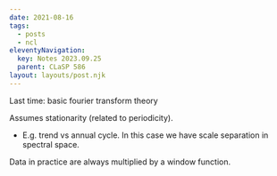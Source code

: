 ```yaml
---
date: 2021-08-16
tags:
  - posts
  - ncl
eleventyNavigation:
  key: Notes 2023.09.25
  parent: CLaSP 586
layout: layouts/post.njk
---
```


Last time: basic fourier transform theory

Assumes stationarity (related to periodicity).
  * E.g. trend vs annual cycle. In this case we have scale separation in spectral space.

Data in practice are always multiplied by a window function. 